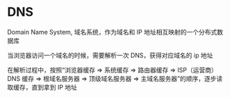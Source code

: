 # DNS

Domain Name System, 域名系统，作为域名和 IP 地址相互映射的一个分布式数据库

当浏览器访问一个域名的时候，需要解析一次 DNS，获得对应域名的 ip 地址

在解析过程中，按照“浏览器缓存 => 系统缓存 => 路由器缓存 => ISP（运营商）DNS 缓存 => 根域名服务器 => 顶级域名服务器 => 主域名服务器”的顺序，逐步读取缓存，直到拿到 IP 地址

